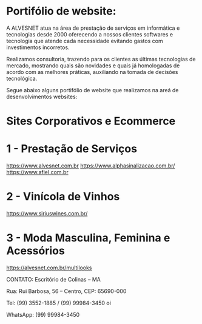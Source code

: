 # Portifólio de website:

A ALVESNET atua na área de prestação de serviços em informática e tecnologias desde 2000 oferecendo a nossos clientes softwares e tecnologia que atende cada necessidade evitando gastos com investimentos incorretos.

Realizamos consultoria, trazendo para os clientes as últimas tecnologias de mercado, mostrando quais são novidades e quais já homologadas de acordo com as melhores práticas, auxiliando na tomada de decisões tecnológica.

Segue abaixo alguns portifólio de website que realizamos na areá de desenvolvimentos websites:

# Sites Corporativos e Ecommerce

# 1 - Prestação de Serviços

https://www.alvesnet.com.br
https://www.alphasinalizacao.com.br/
https://www.afiel.com.br

# 2 - Vinícola de Vinhos

https://www.siriuswines.com.br/

# 3 - Moda Masculina, Feminina e Acessórios

https://alvesnet.com.br/multilooks

CONTATO:
Escritório de Colinas – MA

Rua: Rui Barbosa, 56 – Centro, CEP: 65690-000

Tel: (99) 3552-1885 / (99) 99984-3450 oi

WhatsApp: (99) 99984-3450
